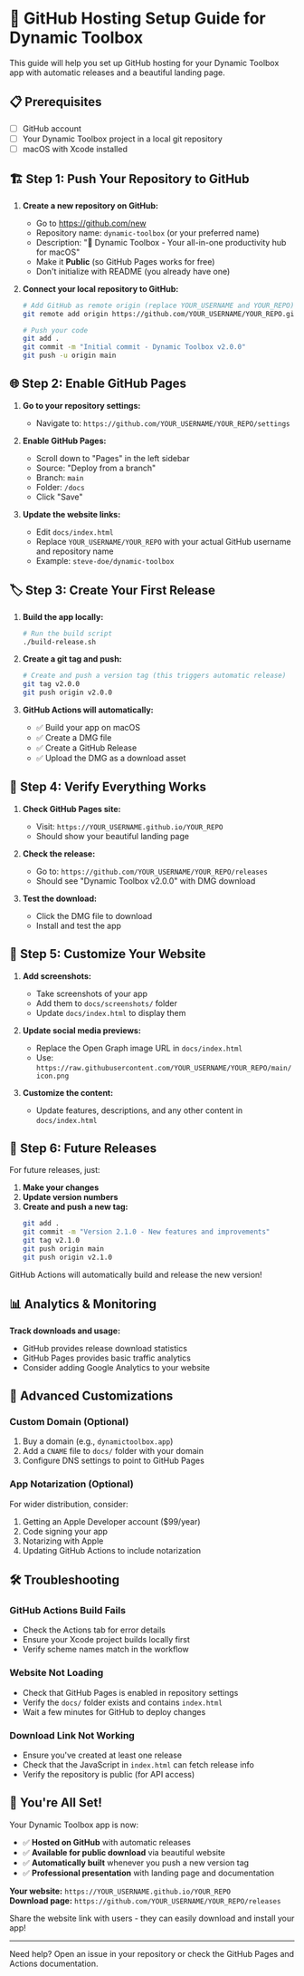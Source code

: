 # 🚀 GitHub Hosting Setup Guide for Dynamic Toolbox

This guide will help you set up GitHub hosting for your Dynamic Toolbox app with automatic releases and a beautiful landing page.

## 📋 Prerequisites

- [ ] GitHub account
- [ ] Your Dynamic Toolbox project in a local git repository
- [ ] macOS with Xcode installed

## 🏗️ Step 1: Push Your Repository to GitHub

1. **Create a new repository on GitHub:**
   - Go to https://github.com/new
   - Repository name: `dynamic-toolbox` (or your preferred name)
   - Description: "🧰 Dynamic Toolbox - Your all-in-one productivity hub for macOS"
   - Make it **Public** (so GitHub Pages works for free)
   - Don't initialize with README (you already have one)

2. **Connect your local repository to GitHub:**
   ```bash
   # Add GitHub as remote origin (replace YOUR_USERNAME and YOUR_REPO)
   git remote add origin https://github.com/YOUR_USERNAME/YOUR_REPO.git
   
   # Push your code
   git add .
   git commit -m "Initial commit - Dynamic Toolbox v2.0.0"
   git push -u origin main
   ```

## 🌐 Step 2: Enable GitHub Pages

1. **Go to your repository settings:**
   - Navigate to: `https://github.com/YOUR_USERNAME/YOUR_REPO/settings`

2. **Enable GitHub Pages:**
   - Scroll down to "Pages" in the left sidebar
   - Source: "Deploy from a branch"
   - Branch: `main` 
   - Folder: `/docs`
   - Click "Save"

3. **Update the website links:**
   - Edit `docs/index.html`
   - Replace `YOUR_USERNAME/YOUR_REPO` with your actual GitHub username and repository name
   - Example: `steve-doe/dynamic-toolbox`

## 🏷️ Step 3: Create Your First Release

1. **Build the app locally:**
   ```bash
   # Run the build script
   ./build-release.sh
   ```

2. **Create a git tag and push:**
   ```bash
   # Create and push a version tag (this triggers automatic release)
   git tag v2.0.0
   git push origin v2.0.0
   ```

3. **GitHub Actions will automatically:**
   - ✅ Build your app on macOS
   - ✅ Create a DMG file
   - ✅ Create a GitHub Release
   - ✅ Upload the DMG as a download asset

## 📱 Step 4: Verify Everything Works

1. **Check GitHub Pages site:**
   - Visit: `https://YOUR_USERNAME.github.io/YOUR_REPO`
   - Should show your beautiful landing page

2. **Check the release:**
   - Go to: `https://github.com/YOUR_USERNAME/YOUR_REPO/releases`
   - Should see "Dynamic Toolbox v2.0.0" with DMG download

3. **Test the download:**
   - Click the DMG file to download
   - Install and test the app

## 🎯 Step 5: Customize Your Website

1. **Add screenshots:**
   - Take screenshots of your app
   - Add them to `docs/screenshots/` folder
   - Update `docs/index.html` to display them

2. **Update social media previews:**
   - Replace the Open Graph image URL in `docs/index.html`
   - Use: `https://raw.githubusercontent.com/YOUR_USERNAME/YOUR_REPO/main/icon.png`

3. **Customize the content:**
   - Update features, descriptions, and any other content in `docs/index.html`

## 🔄 Step 6: Future Releases

For future releases, just:

1. **Make your changes**
2. **Update version numbers**
3. **Create and push a new tag:**
   ```bash
   git add .
   git commit -m "Version 2.1.0 - New features and improvements"
   git tag v2.1.0
   git push origin main
   git push origin v2.1.0
   ```

GitHub Actions will automatically build and release the new version!

## 📊 Analytics & Monitoring

**Track downloads and usage:**
- GitHub provides release download statistics
- GitHub Pages provides basic traffic analytics
- Consider adding Google Analytics to your website

## 🎨 Advanced Customizations

### Custom Domain (Optional)
1. Buy a domain (e.g., `dynamictoolbox.app`)
2. Add a `CNAME` file to `docs/` folder with your domain
3. Configure DNS settings to point to GitHub Pages

### App Notarization (Optional)
For wider distribution, consider:
1. Getting an Apple Developer account ($99/year)
2. Code signing your app
3. Notarizing with Apple
4. Updating GitHub Actions to include notarization

## 🛠️ Troubleshooting

### GitHub Actions Build Fails
- Check the Actions tab for error details
- Ensure your Xcode project builds locally first
- Verify scheme names match in the workflow

### Website Not Loading
- Check that GitHub Pages is enabled in repository settings
- Verify the `docs/` folder exists and contains `index.html`
- Wait a few minutes for GitHub to deploy changes

### Download Link Not Working
- Ensure you've created at least one release
- Check that the JavaScript in `index.html` can fetch release info
- Verify the repository is public (for API access)

## 🎉 You're All Set!

Your Dynamic Toolbox app is now:
- ✅ **Hosted on GitHub** with automatic releases
- ✅ **Available for public download** via beautiful website
- ✅ **Automatically built** whenever you push a new version tag
- ✅ **Professional presentation** with landing page and documentation

**Your website:** `https://YOUR_USERNAME.github.io/YOUR_REPO`  
**Download page:** `https://github.com/YOUR_USERNAME/YOUR_REPO/releases`

Share the website link with users - they can easily download and install your app!

---

Need help? Open an issue in your repository or check the GitHub Pages and Actions documentation. 